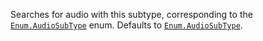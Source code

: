 Searches for audio with this subtype, corresponding to the
[`Enum.AudioSubType`](https://create.roblox.com/docs/reference/engine/enums/AudioSubType) enum. Defaults to [`Enum.AudioSubType`](https://create.roblox.com/docs/reference/engine/enums/AudioSubType).